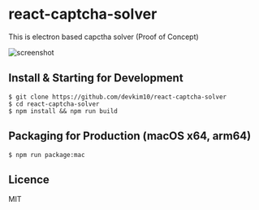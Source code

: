 # react-captcha-solver

This is electron based capctha solver (Proof of Concept)

![screenshot](https://github.com/devkim10/react-captcha-solver/blob/images/screenshot1.png)

## Install & Starting for Development
```
$ git clone https://github.com/devkim10/react-captcha-solver
$ cd react-captcha-solver
$ npm install && npm run build
```

## Packaging for Production (macOS x64, arm64)
```
$ npm run package:mac
```

## Licence
MIT
